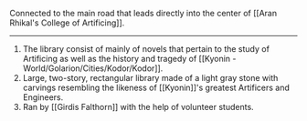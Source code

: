 Connected to the main road that leads directly into the center of [[Aran Rhikal's College of Artificing]].

---
1. The library consist of mainly of novels that pertain to the study of Artificing as well as the history and tragedy of [[Kyonin - World/Golarion/Cities/Kodor/Kodor]]. 
2. Large, two-story, rectangular library made of a light gray stone with carvings resembling the likeness of [[Kyonin]]'s greatest Artificers and Engineers.
3. Ran by [[Girdis Falthorn]] with the help of volunteer students.